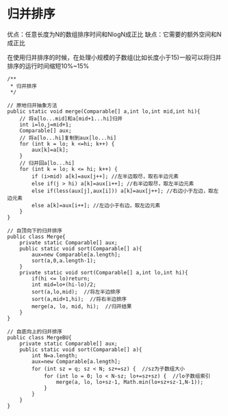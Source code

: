 # 归并排序 #
优点：任意长度为N的数组排序时间和NlogN成正比
缺点：它需要的额外空间和N成正比

在使用归并排序的时候，在处理小规模的子数组(比如长度小于15)一般可以将归并排序的运行时间缩短10%~15%


	/**
	 * 归并排序
	 */
	
	// 原地归并抽象方法
	public static void merge(Comparable[] a,int lo,int mid,int hi){
	    // 将a[lo...mid]和a[mid+1...hi]归并
	    int i=lo,j=mid+1;
	    Comparable[] aux;
	    // 将a[lo...hi]复制到aux[lo...hi]
	    for (int k = lo; k <=hi; k++) {
	        aux[k]=a[k];
	    }   
	    // 归并回a[lo...hi]
	    for (int k = lo; k <= hi; k++) {
	        if (i>mid) a[k]=aux[j++]; //左半边取尽，取右半边元素
	        else if(j > hi) a[k]=aux[i++]; //右半边取尽，取左半边元素
	        else if(less(aux[j],aux[i])) a[k]=aux[j++]; //右边小于左边，取左边元素
	        else a[k]=aux[i++]; //左边小于右边，取左边元素
	    }
	}
	
	// 自顶向下的归并排序
	public class Merge{
	    private static Comparable[] aux;
	    public static void sort(Comparable[] a){
	        aux=new Comparable[a.length];
	        sort(a,0,a.length-1);
	    }
	    private static void sort(Comparable[] a,int lo,int hi){
	        if(hi <= lo)return;
	        int mid=lo+(hi-lo)/2;
	        sort(a,lo,mid);  //将左半边排序
	        sort(a,mid+1,hi);  //将右半边排序
	        merge(a, lo, mid, hi);  //归并结果
	    }
	}
	
	// 自底向上的归并排序
	public class MergeBU{
	    private static Comparable[] aux;
	    public static void sort(Comparable[] a){
	        int N=a.length;
	        aux=new Comparable[a.length];
	        for (int sz = q; sz < N; sz+=sz) {  //sz为子数组大小
	            for (int lo = 0; lo < N-sz; lo+=sz+sz) {  //lo子数组索引
	                merge(a, lo, lo+sz-1, Math.min(lo+sz+sz-1,N-1));
	            }
	        }
	    }
	}